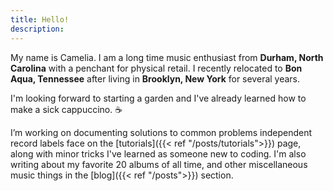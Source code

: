 ```yaml
---
title: Hello!
description:  
---
```



My name is Camelia. I am a long time music enthusiast from **Durham, North Carolina** with a penchant for physical retail. I recently relocated to **Bon Aqua, Tennessee** after living in **Brooklyn, New York** for several years. 

I'm looking forward to starting a garden and I've already learned how to make a sick cappuccino. :coffee:

I’m working on documenting solutions to common problems independent record labels face on the [tutorials]({{< ref "/posts/tutorials">}}) page, along with minor tricks I've learned as someone new to coding. I'm also writing about my favorite 20 albums of all time, and other miscellaneous music things in the [blog]({{< ref "/posts">}}) section. 
